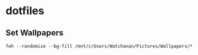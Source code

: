 # dotfiles

## Set Wallpapers
```feh --randomize --bg-fill /mnt/c/Users/Watchanan/Pictures/Wallpapers/*```

